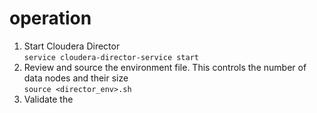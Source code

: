 # operation
1. Start Cloudera Director  
`service cloudera-director-service start`
2. Review and source the environment file.  This controls the number of data nodes and their size  
`source <director_env>.sh`
3. Validate the <script>.conf file  
`cloudera-director validate <script>.conf`  
4. Create the cluster  
`cloudera-director-bootstrap <script>.conf`
5. Log files in  
`/home/ec2-user/.cloudera-director/logs/application.log`  
# configuration files
sample configuration files are in `/usr/lib64/cloudera-director/client`  
https://github.com/cloudera/director-scripts  
